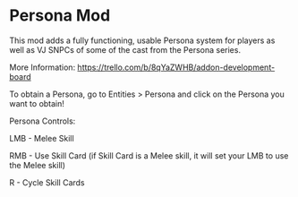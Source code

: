 # Persona Mod
 
This mod adds a fully functioning, usable Persona system for players as well as VJ SNPCs of some of the cast from the Persona series.

More Information:
https://trello.com/b/8qYaZWHB/addon-development-board

To obtain a Persona, go to Entities > Persona
and click on the Persona you want to obtain!

Persona Controls:

LMB - Melee Skill

RMB - Use Skill Card (if Skill Card is a Melee skill, it will set your LMB to use the Melee skill)

R - Cycle Skill Cards
